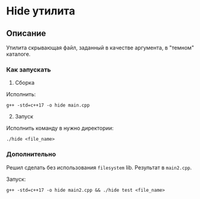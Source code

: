 # Hide утилита

## Описание

Утилита скрывающая файл, заданный в качестве аргумента, в "темном" каталоге.

### Как запускать

1. Сборка

Исполнить:
```
g++ -std=c++17 -o hide main.cpp
```

2. Запуск

Исполнить команду в нужно директории:
```
./hide <file_name>
```

### Дополнительно

Решил сделать без использования `filesystem` lib.
Результат в `main2.cpp`.

Запуск:
```
g++ -std=c++17 -o hide main2.cpp && ./hide test <file_name>
```